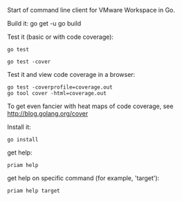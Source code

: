 Start of command line client for VMware Workspace in Go.

Build it:
    go get -u
    go build

Test it (basic or with code coverage):

    go test
    
    go test -cover

Test it and view code coverage in a browser:

    go test -coverprofile=coverage.out
    go tool cover -html=coverage.out

To get even fancier with heat maps of code coverage, see http://blog.golang.org/cover

Install it:

    go install


get help:

    priam help

get help on specific command (for example, 'target'):

    priam help target
